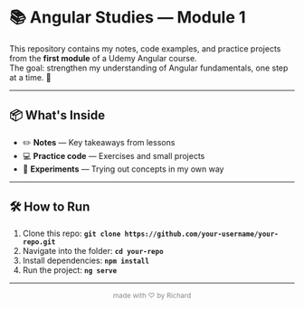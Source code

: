 # 📚 Angular Studies — Module 1

This repository contains my notes, code examples, and practice projects from the **first module** of a Udemy Angular course.  
The goal: strengthen my understanding of Angular fundamentals, one step at a time. 🚀

---

## 📦 What's Inside

- ✏️ **Notes** — Key takeaways from lessons
- 💻 **Practice code** — Exercises and small projects
- 🧪 **Experiments** — Trying out concepts in my own way

---

## 🛠 How to Run

1. Clone this repo: **`git clone https://github.com/your-username/your-repo.git`**
2. Navigate into the folder: **`cd your-repo`**
3. Install dependencies: **`npm install`**
4. Run the project: **`ng serve`**

---

<p align="center" style="color: #888; font-size: 12px;">
made with ♡ by Richard
</p>
